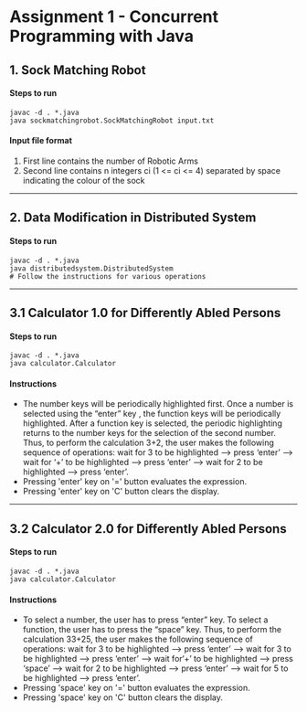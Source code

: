 # Assignment 1 - Concurrent Programming with Java

## 1. Sock Matching Robot

#### Steps to run
```shell
javac -d . *.java
java sockmatchingrobot.SockMatchingRobot input.txt
```

#### Input file format
1. First line contains the number of Robotic Arms
2. Second line contains n integers ci (1 <= ci <= 4) separated by space indicating the colour of the sock

---

## 2. Data Modification in Distributed System

#### Steps to run
```shell
javac -d . *.java
java distributedsystem.DistributedSystem
# Follow the instructions for various operations
```

---

## 3.1 Calculator 1.0 for Differently Abled Persons

#### Steps to run
```shell
javac -d . *.java
java calculator.Calculator
```

#### Instructions
* The number keys will be periodically highlighted first. Once a number is selected using the “enter” key , the function keys will be periodically highlighted. After a function key is selected, the periodic highlighting returns to the number keys for the selection of the second number. Thus, to perform the calculation 3+2, the user makes the following sequence of operations: wait for 3 to be highlighted --> press ‘enter’ --> wait for ‘+’ to be highlighted --> press ‘enter’ --> wait for 2 to be highlighted --> press ‘enter’.
* Pressing 'enter' key on '=' button evaluates the expression.
* Pressing 'enter' key on 'C' button clears the display.

---

## 3.2 Calculator 2.0 for Differently Abled Persons

#### Steps to run
```shell
javac -d . *.java
java calculator.Calculator
```

#### Instructions
* To select a number, the user has to press “enter” key. To select a function, the user has to press the “space” key. Thus, to perform the calculation 33+25, the user makes the following sequence of operations: wait for 3 to be highlighted --> press ‘enter’ --> wait for 3 to be highlighted --> press ‘enter’ --> wait for‘+’ to be highlighted --> press ‘space’ --> wait for 2 to be highlighted --> press ‘enter’ --> wait for 5 to be highlighted --> press ‘enter’.
* Pressing 'space' key on '=' button evaluates the expression.
* Pressing 'space' key on 'C' button clears the display.